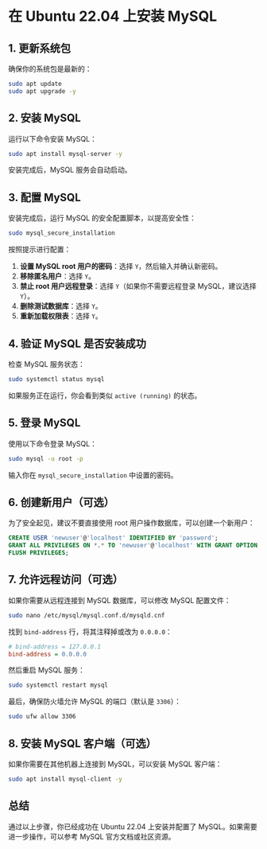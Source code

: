 # 在 Ubuntu 22.04 上安装 MySQL

## 1. 更新系统包
确保你的系统包是最新的：
```bash
sudo apt update
sudo apt upgrade -y
```

## 2. 安装 MySQL
运行以下命令安装 MySQL：
```bash
sudo apt install mysql-server -y
```

安装完成后，MySQL 服务会自动启动。

## 3. 配置 MySQL
安装完成后，运行 MySQL 的安全配置脚本，以提高安全性：
```bash
sudo mysql_secure_installation
```

按照提示进行配置：
1. **设置 MySQL root 用户的密码**：选择 `Y`，然后输入并确认新密码。
2. **移除匿名用户**：选择 `Y`。
3. **禁止 root 用户远程登录**：选择 `Y`（如果你不需要远程登录 MySQL，建议选择 `Y`）。
4. **删除测试数据库**：选择 `Y`。
5. **重新加载权限表**：选择 `Y`。

## 4. 验证 MySQL 是否安装成功
检查 MySQL 服务状态：
```bash
sudo systemctl status mysql
```
如果服务正在运行，你会看到类似 `active (running)` 的状态。

## 5. 登录 MySQL
使用以下命令登录 MySQL：
```bash
sudo mysql -u root -p
```
输入你在 `mysql_secure_installation` 中设置的密码。

## 6. 创建新用户（可选）
为了安全起见，建议不要直接使用 root 用户操作数据库，可以创建一个新用户：
```sql
CREATE USER 'newuser'@'localhost' IDENTIFIED BY 'password';
GRANT ALL PRIVILEGES ON *.* TO 'newuser'@'localhost' WITH GRANT OPTION;
FLUSH PRIVILEGES;
```

## 7. 允许远程访问（可选）
如果你需要从远程连接到 MySQL 数据库，可以修改 MySQL 配置文件：
```bash
sudo nano /etc/mysql/mysql.conf.d/mysqld.cnf
```

找到 `bind-address` 行，将其注释掉或改为 `0.0.0.0`：
```ini
# bind-address = 127.0.0.1
bind-address = 0.0.0.0
```

然后重启 MySQL 服务：
```bash
sudo systemctl restart mysql
```

最后，确保防火墙允许 MySQL 的端口（默认是 `3306`）：
```bash
sudo ufw allow 3306
```

## 8. 安装 MySQL 客户端（可选）
如果你需要在其他机器上连接到 MySQL，可以安装 MySQL 客户端：
```bash
sudo apt install mysql-client -y
```

## 总结
通过以上步骤，你已经成功在 Ubuntu 22.04 上安装并配置了 MySQL。如果需要进一步操作，可以参考 MySQL 官方文档或社区资源。

